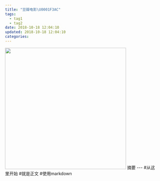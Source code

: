 ```yaml
---
title: "豆瓣电影\U0001F3AC"
tags:
  - tag1
  - tag2
date: 2018-10-18 12:04:10
updated: 2018-10-18 12:04:10
categories:
---
```

<img src="https://cdn.dribbble.com/users/2110866/screenshots/4267676/dribbble_thank_2.jpg" width="400px">
摘要
<!-- more -->
---
#从这里开始
#就是正文
#使用markdown